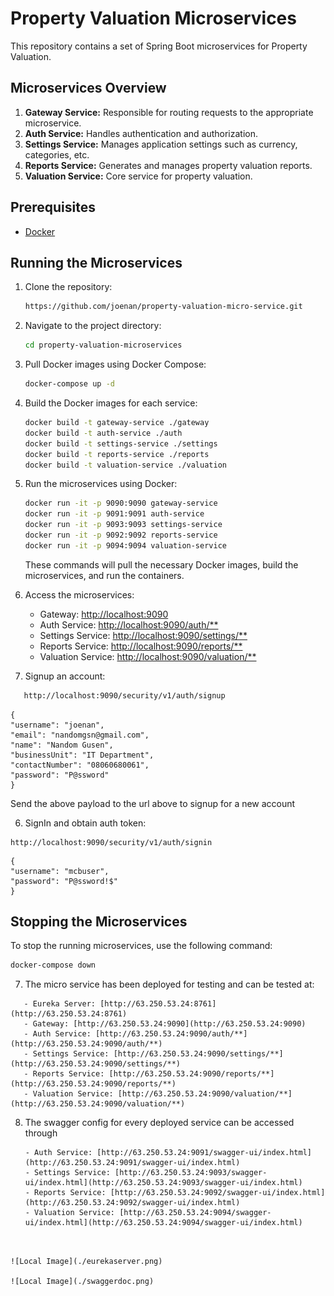 # Property Valuation Microservices

This repository contains a set of Spring Boot microservices for Property Valuation.

## Microservices Overview

1. **Gateway Service:** Responsible for routing requests to the appropriate microservice.
2. **Auth Service:** Handles authentication and authorization.
3. **Settings Service:** Manages application settings such as currency, categories, etc.
4. **Reports Service:** Generates and manages property valuation reports.
5. **Valuation Service:** Core service for property valuation.

## Prerequisites

- [Docker](https://www.docker.com/get-started)

## Running the Microservices

1. Clone the repository:

    ```bash
    https://github.com/joenan/property-valuation-micro-service.git
    ```

2. Navigate to the project directory:

    ```bash
    cd property-valuation-microservices
    ```

3. Pull Docker images using Docker Compose:

    ```bash
    docker-compose up -d
    ```

4. Build the Docker images for each service:

    ```bash
    docker build -t gateway-service ./gateway
    docker build -t auth-service ./auth
    docker build -t settings-service ./settings
    docker build -t reports-service ./reports
    docker build -t valuation-service ./valuation
    ```

5. Run the microservices using Docker:

    ```bash
    docker run -it -p 9090:9090 gateway-service
    docker run -it -p 9091:9091 auth-service
    docker run -it -p 9093:9093 settings-service
    docker run -it -p 9092:9092 reports-service
    docker run -it -p 9094:9094 valuation-service
    ```

   These commands will pull the necessary Docker images, build the microservices, and run the containers.

6. Access the microservices:

   - Gateway: [http://localhost:9090](http://localhost:9090)
   - Auth Service: [http://localhost:9090/auth/**](http://localhost:9090/auth/**)
   - Settings Service: [http://localhost:9090/settings/**](http://localhost:9090/settings/**)
   - Reports Service: [http://localhost:9090/reports/**](http://localhost:9090/reports/**)
   - Valuation Service: [http://localhost:9090/valuation/**](http://localhost:9090/valuation/**)


7. Signup an account:

```bash
   http://localhost:9090/security/v1/auth/signup
```

```
{
"username": "joenan",
"email": "nandomgsn@gmail.com",
"name": "Nandom Gusen",
"businessUnit": "IT Department",
"contactNumber": "08060680061",
"password": "P@ssword"
}
```
Send the above payload to the url above to signup for a new account


6. SignIn and obtain auth token:

```
http://localhost:9090/security/v1/auth/signin
```

```
{
"username": "mcbuser",
"password": "P@ssword!$"
}
```

## Stopping the Microservices

To stop the running microservices, use the following command:

```bash
docker-compose down
```

7. The micro service has been deployed for testing and can be tested at:

```
   - Eureka Server: [http://63.250.53.24:8761](http://63.250.53.24:8761)
   - Gateway: [http://63.250.53.24:9090](http://63.250.53.24:9090)
   - Auth Service: [http://63.250.53.24:9090/auth/**](http://63.250.53.24:9090/auth/**)
   - Settings Service: [http://63.250.53.24:9090/settings/**](http://63.250.53.24:9090/settings/**)
   - Reports Service: [http://63.250.53.24:9090/reports/**](http://63.250.53.24:9090/reports/**)
   - Valuation Service: [http://63.250.53.24:9090/valuation/**](http://63.250.53.24:9090/valuation/**)
```
8. The swagger config for every deployed service can be accessed through

   ```
   - Auth Service: [http://63.250.53.24:9091/swagger-ui/index.html](http://63.250.53.24:9091/swagger-ui/index.html)
   - Settings Service: [http://63.250.53.24:9093/swagger-ui/index.html](http://63.250.53.24:9093/swagger-ui/index.html)
   - Reports Service: [http://63.250.53.24:9092/swagger-ui/index.html](http://63.250.53.24:9092/swagger-ui/index.html)
   - Valuation Service: [http://63.250.53.24:9094/swagger-ui/index.html](http://63.250.53.24:9094/swagger-ui/index.html)
```


![Local Image](./eurekaserver.png)

![Local Image](./swaggerdoc.png)